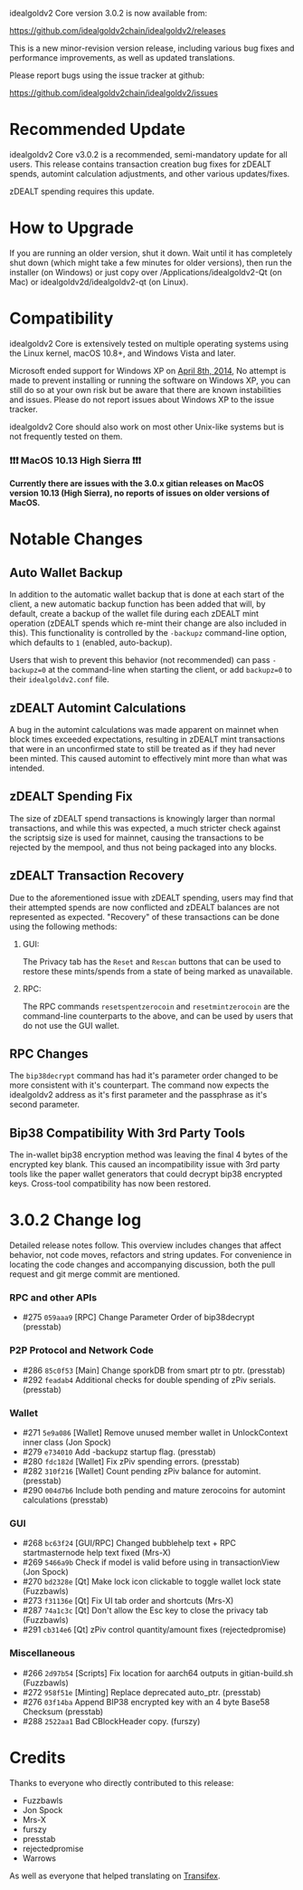 idealgoldv2 Core version 3.0.2 is now available from:

  <https://github.com/idealgoldv2chain/idealgoldv2/releases>

This is a new minor-revision version release, including various bug fixes and
performance improvements, as well as updated translations.

Please report bugs using the issue tracker at github:

  <https://github.com/idealgoldv2chain/idealgoldv2/issues>

Recommended Update
==============

idealgoldv2 Core v3.0.2 is a recommended, semi-mandatory update for all users. This release contains transaction creation bug fixes for zDEALT spends, automint calculation adjustments, and other various updates/fixes.

zDEALT spending requires this update.

How to Upgrade
==============

If you are running an older version, shut it down. Wait until it has completely shut down (which might take a few minutes for older versions), then run the installer (on Windows) or just copy over /Applications/idealgoldv2-Qt (on Mac) or idealgoldv2d/idealgoldv2-qt (on Linux).

Compatibility
==============

idealgoldv2 Core is extensively tested on multiple operating systems using
the Linux kernel, macOS 10.8+, and Windows Vista and later.

Microsoft ended support for Windows XP on [April 8th, 2014](https://www.microsoft.com/en-us/WindowsForBusiness/end-of-xp-support),
No attempt is made to prevent installing or running the software on Windows XP, you
can still do so at your own risk but be aware that there are known instabilities and issues.
Please do not report issues about Windows XP to the issue tracker.

idealgoldv2 Core should also work on most other Unix-like systems but is not
frequently tested on them.

### :exclamation::exclamation::exclamation: MacOS 10.13 High Sierra :exclamation::exclamation::exclamation:

**Currently there are issues with the 3.0.x gitian releases on MacOS version 10.13 (High Sierra), no reports of issues on older versions of MacOS.**


Notable Changes
===============

Auto Wallet Backup
---------------------
In addition to the automatic wallet backup that is done at each start of the client, a new automatic backup function has been added that will, by default, create a backup of the wallet file during each zDEALT mint operation (zDEALT spends which re-mint their change are also included in this). This functionality is controlled by the `-backupz` command-line option, which defaults to `1` (enabled, auto-backup).

Users that wish to prevent this behavior (not recommended) can pass `-backupz=0` at the command-line when starting the client, or add `backupz=0` to their `idealgoldv2.conf` file.

zDEALT Automint Calculations
---------------------
A bug in the automint calculations was made apparent on mainnet when block times exceeded expectations, resulting in zDEALT mint transactions that were in an unconfirmed state to still be treated as if they had never been minted. This caused automint to effectively mint more than what was intended.

zDEALT Spending Fix
---------------------
The size of zDEALT spend transactions is knowingly larger than normal transactions, and while this was expected, a much stricter check against the scriptsig size is used for mainnet, causing the transactions to be rejected by the mempool, and thus not being packaged into any blocks.

zDEALT Transaction Recovery
---------------------
Due to the aforementioned issue with zDEALT spending, users may find that their attempted spends are now conflicted and zDEALT balances are not represented as expected. "Recovery" of these transactions can be done using the following methods:

1. GUI:

   The Privacy tab has the `Reset` and `Rescan` buttons that can be used to restore these mints/spends from a state of being marked as unavailable.

2. RPC:

   The RPC commands `resetspentzerocoin` and `resetmintzerocoin` are the command-line counterparts to the above, and can be used by users that do not use the GUI wallet.

RPC Changes
---------------------
The `bip38decrypt` command has had it's parameter order changed to be more consistent with it's counterpart. The command now expects the idealgoldv2 address as it's first parameter and the passphrase as it's second parameter.

Bip38 Compatibility With 3rd Party Tools
---------------------
The in-wallet bip38 encryption method was leaving the final 4 bytes of the encrypted key blank. This caused an incompatibility issue with 3rd party tools like the paper wallet generators that could decrypt bip38 encrypted keys. Cross-tool compatibility has now been restored.

3.0.2 Change log
=================

Detailed release notes follow. This overview includes changes that affect
behavior, not code moves, refactors and string updates. For convenience in locating
the code changes and accompanying discussion, both the pull request and
git merge commit are mentioned.

### RPC and other APIs
- #275 `059aaa9` [RPC] Change Parameter Order of bip38decrypt (presstab)

### P2P Protocol and Network Code
- #286 `85c0f53` [Main] Change sporkDB from smart ptr to ptr. (presstab)
- #292 `feadab4` Additional checks for double spending of zPiv serials. (presstab)

### Wallet
- #271 `5e9a086` [Wallet] Remove unused member wallet in UnlockContext inner class (Jon Spock)
- #279 `e734010` Add -backupz startup flag. (presstab)
- #280 `fdc182d` [Wallet] Fix zPiv spending errors. (presstab)
- #282 `310f216` [Wallet] Count pending zPiv balance for automint. (presstab)
- #290 `004d7b6` Include both pending and mature zerocoins for automint calculations (presstab)

### GUI
- #268 `bc63f24` [GUI/RPC] Changed bubblehelp text + RPC startmasternode help text fixed (Mrs-X)
- #269 `5466a9b` Check if model is valid before using in transactionView (Jon Spock)
- #270 `bd2328e` [Qt] Make lock icon clickable to toggle wallet lock state (Fuzzbawls)
- #273 `f31136e` [Qt] Fix UI tab order and shortcuts (Mrs-X)
- #287 `74a1c3c` [Qt] Don't allow the Esc key to close the privacy tab (Fuzzbawls)
- #291 `cb314e6` [Qt] zPiv control quantity/amount fixes (rejectedpromise)

### Miscellaneous
- #266 `2d97b54` [Scripts] Fix location for aarch64 outputs in gitian-build.sh (Fuzzbawls)
- #272 `958f51e` [Minting] Replace deprecated auto_ptr. (presstab)
- #276 `03f14ba` Append BIP38 encrypted key with an 4 byte Base58 Checksum (presstab)
- #288 `2522aa1` Bad CBlockHeader copy. (furszy)

Credits
=======

Thanks to everyone who directly contributed to this release:
- Fuzzbawls
- Jon Spock
- Mrs-X
- furszy
- presstab
- rejectedpromise
- Warrows

As well as everyone that helped translating on [Transifex](https://www.transifex.com/projects/p/gjhiggins/diproton-translations/).
